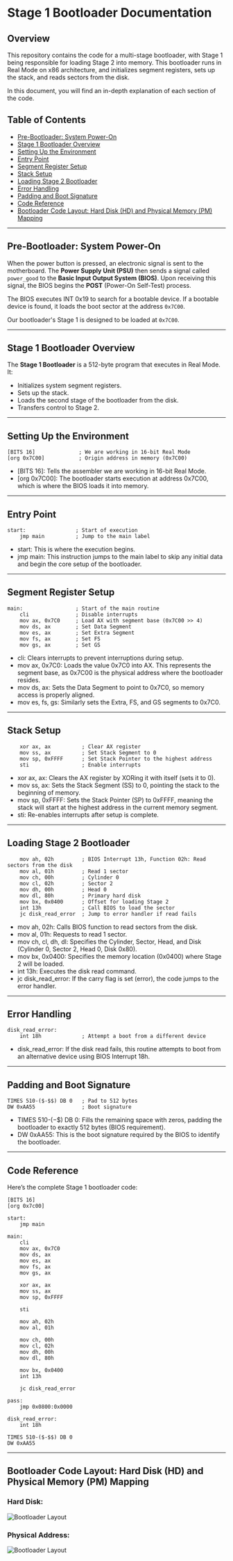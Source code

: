 # Stage 1 Bootloader Documentation
## Overview
This repository contains the code for a multi-stage bootloader, with Stage 1 being responsible for loading Stage 2 into memory. This bootloader runs in Real Mode on x86 architecture, and initializes segment registers, sets up the stack, and reads sectors from the disk.

In this document, you will find an in-depth explanation of each section of the code.

## Table of Contents
- [Pre-Bootloader: System Power-On](#pre-bootloader-system-power-on)
- [Stage 1 Bootloader Overview](#stage-1-bootloader-overview)
- [Setting Up the Environment](#setting-up-the-environment)
- [Entry Point](#entry-point)
- [Segment Register Setup](#segment-register-setup)
- [Stack Setup](#stack-setup)
- [Loading Stage 2 Bootloader](#loading-stage-2-bootloader)
- [Error Handling](#error-handling)
- [Padding and Boot Signature](#padding-and-boot-signature)
- [Code Reference](#code-reference)
- [Bootloader Code Layout: Hard Disk (HD) and Physical Memory (PM) Mapping](#bootloader-code-layout-hard-disk-hd-and-physical-memory-pm-mapping)

---

## Pre-Bootloader: System Power-On
When the power button is pressed, an electronic signal is sent to the motherboard.
The **Power Supply Unit (PSU)** then sends a signal called ```power_good``` to the **Basic Input Output System 
(BIOS)**. Upon receiving this signal, the BIOS begins the **POST** (Power-On Self-Test) process.

The BIOS executes INT 0x19 to search for a bootable device. If a bootable device is found, it loads the boot sector at the address ```0x7C00```.

Our bootloader's Stage 1 is designed to be loaded at ```0x7C00```.

---

## Stage 1 Bootloader Overview
The **Stage 1 Bootloader** is a 512-byte program that executes in Real Mode. It:

- Initializes system segment registers.
- Sets up the stack.
- Loads the second stage of the bootloader from the disk.
- Transfers control to Stage 2.

---

## Setting Up the Environment
```
[BITS 16]              ; We are working in 16-bit Real Mode
[org 0x7C00]           ; Origin address in memory (0x7C00)
```
- [BITS 16]: Tells the assembler we are working in 16-bit Real Mode.
- [org 0x7C00]: The bootloader starts execution at address 0x7C00, which is where the BIOS loads it into memory.

---

## Entry Point
```
start:                ; Start of execution
    jmp main          ; Jump to the main label
```
- start: This is where the execution begins.
- jmp main: This instruction jumps to the main label to skip any initial data and begin the core setup of the bootloader.

---

## Segment Register Setup
```
main:                 ; Start of the main routine
    cli               ; Disable interrupts
    mov ax, 0x7C0     ; Load AX with segment base (0x7C00 >> 4)
    mov ds, ax        ; Set Data Segment
    mov es, ax        ; Set Extra Segment
    mov fs, ax        ; Set FS
    mov gs, ax        ; Set GS
```
- cli: Clears interrupts to prevent interruptions during setup.
- mov ax, 0x7C0: Loads the value 0x7C0 into AX. This represents the segment base, as 0x7C00 is the physical address where the bootloader resides.
- mov ds, ax: Sets the Data Segment to point to 0x7C0, so memory access is properly aligned.
- mov es, fs, gs: Similarly sets the Extra, FS, and GS segments to 0x7C0.

---

## Stack Setup
```
    xor ax, ax          ; Clear AX register
    mov ss, ax          ; Set Stack Segment to 0
    mov sp, 0xFFFF      ; Set Stack Pointer to the highest address
    sti                 ; Enable interrupts
```
- xor ax, ax: Clears the AX register by XORing it with itself (sets it to 0).
- mov ss, ax: Sets the Stack Segment (SS) to 0, pointing the stack to the beginning of memory.
- mov sp, 0xFFFF: Sets the Stack Pointer (SP) to 0xFFFF, meaning the stack will start at the highest address in the current memory segment.
- sti: Re-enables interrupts after setup is complete.

---

## Loading Stage 2 Bootloader
```
    mov ah, 02h         ; BIOS Interrupt 13h, Function 02h: Read sectors from the disk
    mov al, 01h         ; Read 1 sector
    mov ch, 00h         ; Cylinder 0
    mov cl, 02h         ; Sector 2
    mov dh, 00h         ; Head 0
    mov dl, 80h         ; Primary hard disk
    mov bx, 0x0400      ; Offset for loading Stage 2
    int 13h             ; Call BIOS to load the sector
    jc disk_read_error  ; Jump to error handler if read fails
```
- mov ah, 02h: Calls BIOS function to read sectors from the disk.
- mov al, 01h: Requests to read 1 sector.
- mov ch, cl, dh, dl: Specifies the Cylinder, Sector, Head, and Disk (Cylinder 0, Sector 2, Head 0, Disk 0x80).
- mov bx, 0x0400: Specifies the memory location (0x0400) where Stage 2 will be loaded.
- int 13h: Executes the disk read command.
- jc disk_read_error: If the carry flag is set (error), the code jumps to the error handler.

---

## Error Handling
```
disk_read_error:
    int 18h             ; Attempt a boot from a different device
```
- disk_read_error: If the disk read fails, this routine attempts to boot from an alternative device using BIOS Interrupt 18h.

---

## Padding and Boot Signature
```
TIMES 510-($-$$) DB 0   ; Pad to 512 bytes
DW 0xAA55               ; Boot signature
```
- TIMES 510-($-$$) DB 0: Fills the remaining space with zeros, padding the bootloader to exactly 512 bytes (BIOS requirement).
- DW 0xAA55: This is the boot signature required by the BIOS to identify the bootloader.

---

## Code Reference
Here’s the complete Stage 1 bootloader code:
```
[BITS 16]               
[org 0x7c00]            

start:                  
    jmp main            

main:                   
    cli                 
    mov ax, 0x7C0       
    mov ds, ax          
    mov es, ax          
    mov fs, ax          
    mov gs, ax          

    xor ax, ax          
    mov ss, ax          
    mov sp, 0xFFFF      

    sti                

    mov ah, 02h         
    mov al, 01h         

    mov ch, 00h         
    mov cl, 02h         
    mov dh, 00h         
    mov dl, 80h        

    mov bx, 0x0400      
    int 13h             

    jc disk_read_error  

pass:                   
    jmp 0x0800:0x0000   

disk_read_error:
    int 18h             

TIMES 510-($-$$) DB 0   
DW 0xAA55               
```

---

## Bootloader Code Layout: Hard Disk (HD) and Physical Memory (PM) Mapping

### Hard Disk:

![Bootloader Layout](https://github.com/IlanVinograd/OS_32Bit/blob/main/Images/HD.png)

### Physical Address:

![Bootloader Layout](https://github.com/IlanVinograd/OS_32Bit/blob/main/Images/PA.png)
